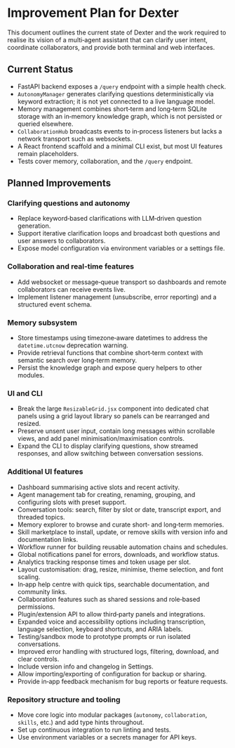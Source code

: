# Improvement Plan for Dexter

This document outlines the current state of Dexter and the work required to
realise its vision of a multi‑agent assistant that can clarify user intent,
coordinate collaborators, and provide both terminal and web interfaces.

## Current Status

- FastAPI backend exposes a `/query` endpoint with a simple health check.
- `AutonomyManager` generates clarifying questions deterministically via keyword
  extraction; it is not yet connected to a live language model.
- Memory management combines short‑term and long‑term SQLite storage with an
  in‑memory knowledge graph, which is not persisted or queried elsewhere.
- `CollaborationHub` broadcasts events to in‑process listeners but lacks a
  network transport such as websockets.
- A React frontend scaffold and a minimal CLI exist, but most UI features remain
  placeholders.
- Tests cover memory, collaboration, and the `/query` endpoint.

## Planned Improvements

### Clarifying questions and autonomy

- Replace keyword‑based clarifications with LLM‑driven question generation.
- Support iterative clarification loops and broadcast both questions and user
  answers to collaborators.
- Expose model configuration via environment variables or a settings file.

### Collaboration and real‑time features

- Add websocket or message‑queue transport so dashboards and remote
  collaborators can receive events live.
- Implement listener management (unsubscribe, error reporting) and a structured
  event schema.

### Memory subsystem

- Store timestamps using timezone‑aware datetimes to address the
  `datetime.utcnow` deprecation warning.
- Provide retrieval functions that combine short‑term context with semantic
  search over long‑term memory.
- Persist the knowledge graph and expose query helpers to other modules.

### UI and CLI

- Break the large `ResizableGrid.jsx` component into dedicated chat panels using
  a grid layout library so panels can be rearranged and resized.
- Preserve unsent user input, contain long messages within scrollable views, and
  add panel minimisation/maximisation controls.
- Expand the CLI to display clarifying questions, show streamed responses, and
  allow switching between conversation sessions.

### Additional UI features

- Dashboard summarising active slots and recent activity.
- Agent management tab for creating, renaming, grouping, and configuring slots
  with preset support.
- Conversation tools: search, filter by slot or date, transcript export, and
  threaded topics.
- Memory explorer to browse and curate short‑ and long‑term memories.
- Skill marketplace to install, update, or remove skills with version info and
  documentation links.
- Workflow runner for building reusable automation chains and schedules.
- Global notifications panel for errors, downloads, and workflow status.
- Analytics tracking response times and token usage per slot.
- Layout customisation: drag, resize, minimise, theme selection, and font
  scaling.
- In‑app help centre with quick tips, searchable documentation, and community
  links.
- Collaboration features such as shared sessions and role‑based permissions.
- Plugin/extension API to allow third‑party panels and integrations.
- Expanded voice and accessibility options including transcription, language
  selection, keyboard shortcuts, and ARIA labels.
- Testing/sandbox mode to prototype prompts or run isolated conversations.
- Improved error handling with structured logs, filtering, download, and clear
  controls.
- Include version info and changelog in Settings.
- Allow importing/exporting of configuration for backup or sharing.
- Provide in‑app feedback mechanism for bug reports or feature requests.

### Repository structure and tooling

- Move core logic into modular packages (`autonomy`, `collaboration`, `skills`,
  etc.) and add type hints throughout.
- Set up continuous integration to run linting and tests.
- Use environment variables or a secrets manager for API keys.

